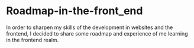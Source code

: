 # Roadmap-in-the-front_end
In order to sharpen my skills of the development in websites and the frontend, I decided to share some roadmap and experience of me learning in the frontend realm.
